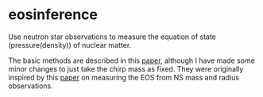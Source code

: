 # eosinference
Use neutron star observations to measure the equation of state (pressure(density)) of nuclear matter.

The basic methods are described in this [paper](https://arxiv.org/abs/1410.8866), although I have made some minor changes to just take the chirp mass as fixed. They were originally inspired by this [paper](https://arxiv.org/abs/1005.0811) on measuring the EOS from NS mass and radius observations.
